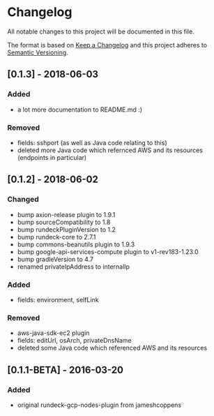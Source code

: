 # Changelog
All notable changes to this project will be documented in this file.

The format is based on [Keep a Changelog](http://keepachangelog.com/en/1.0.0/)
and this project adheres to [Semantic Versioning](http://semver.org/spec/v2.0.0.html).

## [0.1.3] - 2018-06-03
### Added
- a lot more documentation to README.md :)
### Removed
- fields: sshport (as well as Java code relating to this)
- deleted more Java code which refernced AWS and its resources (endpoints in particular)

## [0.1.2] - 2018-06-02
### Changed
- bump axion-release plugin to 1.9.1
- bump sourceCompatibility to 1.8
- bump rundeckPluginVersion to 1.2
- bump rundeck-core to 2.7.1
- bump commons-beanutils plugin to 1.9.3
- bump google-api-services-compute plugin to v1-rev183-1.23.0
- bump gradleVersion to 4.7
- renamed privateIpAddress to internalIp
### Added
- fields: environment, selfLink
### Removed
- aws-java-sdk-ec2 plugin
- fields: editUrl, osArch, privateDnsName
- deleted some Java code which referenced AWS and its resources

## [0.1.1-BETA] - 2016-03-20
### Added
- original rundeck-gcp-nodes-plugin from jameshcoppens

